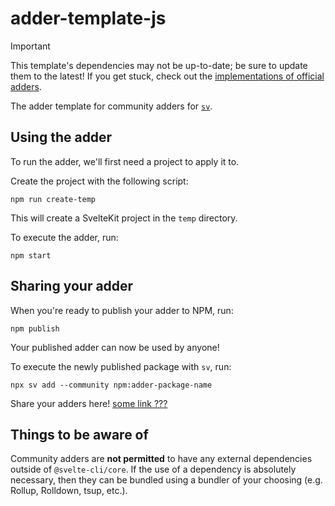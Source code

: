 # adder-template-js

> [!IMPORTANT]
> This template's dependencies may not be up-to-date; be sure to update them to the latest!
> If you get stuck, check out the [implementations of official adders](https://github.com/sveltejs/cli/tree/main/packages/adders).

The adder template for community adders for [`sv`](https://github.com/sveltejs/cli).

## Using the adder

To run the adder, we'll first need a project to apply it to.

Create the project with the following script:

```shell
npm run create-temp
```

This will create a SvelteKit project in the `temp` directory.

To execute the adder, run:

```shell
npm start
```

## Sharing your adder

When you're ready to publish your adder to NPM, run:

```shell
npm publish
```

Your published adder can now be used by anyone!

To execute the newly published package with `sv`, run:

```shell
npx sv add --community npm:adder-package-name
```

Share your adders here! [some link ???]()

## Things to be aware of

Community adders are **not permitted** to have any external dependencies outside of `@svelte-cli/core`. If the use of a dependency is absolutely necessary, then they can be bundled using a bundler of your choosing (e.g. Rollup, Rolldown, tsup, etc.).
